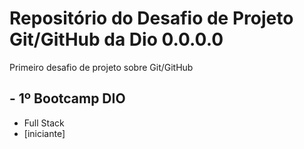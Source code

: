 # Repositório do Desafio de Projeto Git/GitHub da Dio 0.0.0.0
Primeiro desafio de projeto sobre Git/GitHub
## - 1º Bootcamp DIO 
- Full Stack 
- [iniciante]
